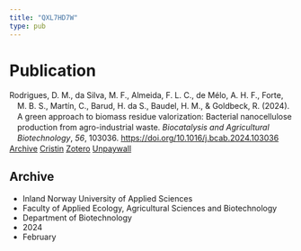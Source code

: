 ```yaml
---
title: "QXL7HD7W"
type: pub
---
```

<h1>Publication</h1>
<article id="csl-bib-container-QXL7HD7W" class="csl-bib-container">
  <div class="csl-bib-body" style="line-height: 1.35; padding-left: 1em; text-indent:-1em;">
  <div class="csl-entry">Rodrigues, D. M., da Silva, M. F., Almeida, F. L. C., de M&#xE9;lo, A. H. F., Forte, M. B. S., Mart&#xED;n, C., Barud, H. da S., Baudel, H. M., &amp; Goldbeck, R. (2024). A green approach to biomass residue valorization: Bacterial nanocellulose production from agro-industrial waste. <i>Biocatalysis and Agricultural Biotechnology</i>, <i>56</i>, 103036. <a href="https://doi.org/10.1016/j.bcab.2024.103036">https://doi.org/10.1016/j.bcab.2024.103036</a></div>
</div>
  <div class="csl-bib-buttons">
    <a href="#taxonomy-article-QXL7HD7W" class="csl-bib-button">Archive</a>
    <a href="https://app.cristin.no/results/show.jsf?id=2249497" alt="Cristin URL" class="csl-bib-button">Cristin</a>
    <a href="http://zotero.org/groups/5402882/items/QXL7HD7W" alt="Zotero URL" class="csl-bib-button">Zotero</a>
    <a href="https://doi.org/10.1016/j.bcab.2024.103036" class="csl-bib-button">Unpaywall</a>
  </div>
  <div id="csl-bib-meta-container-QXL7HD7W"></div>
</article>
<div id="csl-bib-meta-QXL7HD7W" class="csl-bib-meta">
  <article id="taxonomy-article-QXL7HD7W" class="taxonomy-article">
    <h1>Archive</h1>
    <ul>
      <li>Inland Norway University of Applied Sciences</li>
      <li>Faculty of Applied Ecology, Agricultural Sciences and Biotechnology</li>
      <li>Department of Biotechnology</li>
      <li>2024</li>
      <li>February</li>
    </ul>
  </article>
</div>
